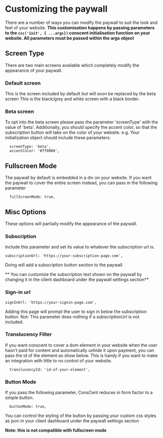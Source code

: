 # Customizing the paywall

There are a number of ways you can modify the paywall to suit the look and feel of your website.
**This customisation happens by passing parameters to the `csc('init', { ...args})` conscent initialisation function on your website. All parameters must be passed within the args object**

## Screen Type

There are two main screens available which completely modify the appearance of your paywall.

### Default screen

This is the screen included by default but will soon be replaced by the beta screen
This is the black/grey and white screen with a black border.

### Beta screen

To opt into the beta screen please pass the parameter 'screenType' with the value of 'beta'.
Additionally, you should specify the accent color, so that the subscription button will take on the color of your website.
e.g. Your initialization object should include these parameters:

```
  screenType: 'beta',
  accentColor: '#ff0000',
```

## Fullscreen Mode

The paywall by default is embedded in a div on your website. If you want the paywall to cover the entire screen instead, you can pass in the following parameter

```
  fullScreenMode: true,
```

## Misc Options

These options will partially modify the appearance of the paywall.

### Subscription

Include this parameter and set its value to whatever the subscription url is.

```
subscriptionUrl: 'https://your-subscription-page.com',
```

Doing will add a subscription button section to the paywall

** You can customize the subscription text shown on the paywall by changing it in the client dashboard under the paywall settings section**

### Sign-in url

```
signInUrl: 'https://your-signin-page.com',
```

Adding this page will prompt the user to sign in below the subscription button.
Not: This parameter does nothing if a subscriptionUrl is not included.

### Translucency Filter

If you want conscent to cover a dom element in your website when the user hasn't paid for content and automatically unhide it upon payment, you can pass the id of the element as show below. This is handy if you want to make an integration with little to no control of your website.

```
  translucencyId: 'id-of-your-element',
```

### Button Mode

If you pass the following parameter, ConsCent reduces in form factor to a simple button.

```
  buttonMode: true,
```

You can control the styling of the button by passing your custom css styles as json in your client dashboard under the paywall settings section

**Note: this is not compatible with fullscreen mode**
